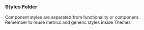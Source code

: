 ### Styles Folder
Component styles are separated from functionality or component.
Remember to reuse metrics and generic styles inside Themes
